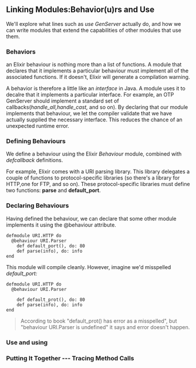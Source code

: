 ## Linking Modules:Behavior(u)rs and Use
 We'll explore what lines such as _use GenServer_ actually do, and how we can write modules that extend the capabilities of other modules that use them.

### Behaviors
an Elixir behaviour is nothing more than a list of functions. A module that declares that it implements a particular behaviour must implement all of the associated functions. If it doesn't, Elixir will generate a compilation warning.

A behavior is therefore a little like an _interface_ in Java. A module uses it to decalre that it implements a particular interface.
For example, an OTP GenServer should implement a standard set of callbacks(*handle_all,handle_cast,* and so on). By declaring that our module implements that behaviour, we let the compiler validate that we have actually supplied the necessary interface. This reduces the chance of an unexpected runtime error.

### Defining Behaviours
We define a behaviour using the Elixir *Behaviour* module, combined with *defcallback* definitions.

For example, Elixir comes with a URI parsing library. This library delegates a couple of functions to protocol-specific libraries (so there's a library for HTTP,one for FTP, and so on). These protocol-specific libraries must define two functions: **parse** and **default_port**.

### Declaring Behaviours
  Having defined the behaviour, we can declare that some other module implements it using the @behaviour attribute.
```
defmodule URI.HTTP do 
  @behaviour URI.Parser
	def default_port(), do: 80
	def parse(info), do: info
end
```
This module will compile cleanly. However, imagine we'd misspelled *default_port:*
```
defmodule URI.HTTP do 
  @behaviour URI.Parser
	
	def default_prot(), do: 80
	def parse(info), do: info
end
```
> According to book "default_prot() has error as a misspelled", but "behaviour URI.Parser is undefined" it says and error doesn't happen.

### Use and __using__

### Putting It Together --- Tracing Method Calls
 
